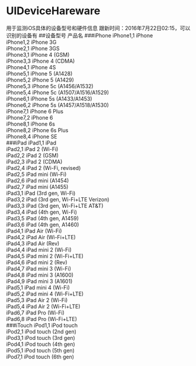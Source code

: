 # UIDeviceHareware
用于监测iOS具体的设备型号和硬件信息
跟新时间：2016年7月22日02:15，可以识别的设备有
##设备型号	              产品名
###iPhone
iPhone1,1	            iPhone <br/>
iPhone1,2	            iPhone 3G<br/>
iPhone2,1	            iPhone 3GS<br/>
iPhone3,1	            iPhone 4 (GSM)<br/>
iPhone3,3	            iPhone 4 (CDMA)<br/>
iPhone4,1	            iPhone 4S<br/>
iPhone5,1	            iPhone 5 (A1428)<br/>
iPhone5,2	            iPhone 5 (A1429)<br/>
iPhone5,3	            iPhone 5c (A1456/A1532)<br/>
iPhone5,4	            iPhone 5c (A1507/A1516/A1529)<br/>
iPhone6,1	            iPhone 5s (A1433/A1453)<br/>
iPhone6,2	            iPhone 5s (A1457/A1518/A1530)<br/>
iPhone7,1	            iPhone 6 Plus<br/>
iPhone7,2	            iPhone 6<br/>
iPhone8,1	            iPhone 6s<br/>
iPhone8,2	            iPhone 6s Plus<br/>
iPhone8,4	            iPhone SE<br/>
###iPad
iPad1,1	              iPad<br/>
iPad2,1	              iPad 2 (Wi-Fi)<br/>
iPad2,2	              iPad 2 (GSM)<br/>
iPad2,3	              iPad 2 (CDMA)<br/>
iPad2,4	              iPad 2 (Wi-Fi, revised)<br/>
iPad2,5	              iPad mini (Wi-Fi)<br/>
iPad2,6	              iPad mini (A1454)<br/>
iPad2,7	              iPad mini (A1455)<br/>
iPad3,1	              iPad (3rd gen, Wi-Fi)<br/>
iPad3,2	              iPad (3rd gen, Wi-Fi+LTE Verizon)<br/>
iPad3,3	              iPad (3rd gen, Wi-Fi+LTE AT&T)<br/>
iPad3,4	              iPad (4th gen, Wi-Fi)<br/>
iPad3,5	              iPad (4th gen, A1459)<br/>
iPad3,6	              iPad (4th gen, A1460)<br/>
iPad4,1	              iPad Air (Wi-Fi)<br/>
iPad4,2	              iPad Air (Wi-Fi+LTE)<br/>
iPad4,3	              iPad Air (Rev)<br/>
iPad4,4	              iPad mini 2 (Wi-Fi)<br/>
iPad4,5	              iPad mini 2 (Wi-Fi+LTE)<br/>
iPad4,6	              iPad mini 2 (Rev)<br/>
iPad4,7	              iPad mini 3 (Wi-Fi)<br/>
iPad4,8	              iPad mini 3 (A1600)<br/>
iPad4,9	              iPad mini 3 (A1601)<br/>
iPad5,1	              iPad mini 4 (Wi-Fi)<br/>
iPad5,2	              iPad mini 4 (Wi-Fi+LTE)<br/>
iPad5,3	              iPad Air 2 (Wi-Fi)<br/>
iPad5,4	              iPad Air 2 (Wi-Fi+LTE)<br/>
iPad6,7	              iPad Pro (Wi-Fi)<br/>
iPad6,8	              iPad Pro (Wi-Fi+LTE)<br/>
###iTouch
iPod1,1	              iPod touch<br/>
iPod2,1	              iPod touch (2nd gen)<br/>
iPod3,1	              iPod touch (3rd gen)<br/>
iPod4,1	              iPod touch (4th gen)<br/>
iPod5,1	              iPod touch (5th gen)<br/>
iPod7,1	              iPod touch (6th gen)<br/>
